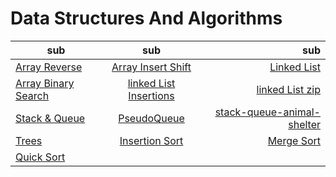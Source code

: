 # Data Structures And Algorithms

| sub   |      sub      |  sub  |
|----------|:-------------:|------:|
|[Array Reverse](./array-reverse/README.md)|  [Array Insert Shift](./array-insert-shift/README.md) | [Linked List](./linked-list/README.md) |
| [Array Binary Search](./array-binary-search/README.md) |   [linked List Insertions](./linked-list-insertions/README.md) | [linked List zip](./linked-list-zip/README.md) |
| [Stack & Queue](./StackAndQueue/README.md) | [PseudoQueue](./stack-queue-pseudo/README.md)|[stack-queue-animal-shelter](./stack-queue-animal-shelter/README.md)|
| [Trees](./trees/README.md) | [Insertion Sort](./sort-array/README.md) |   [Merge Sort](./merge-sort/README.md) |
| [Quick Sort](./quick-sort/README.md) |  |  |

<!-- | col 3 is | right-aligned |    $1 | -->
